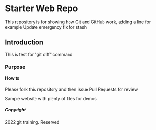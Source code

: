 # Starter Web Repo

This repository is for showing how Git and GitHub work, adding a line for example
Update emergency fix for stash

## Introduction

This is test for  "git diff" command

### Purpose

#### How to

Please fork this repository and then issue Pull Requests for review

Sample website with plenty of files for demos

##### Copyright

2022 git training. Reserved
